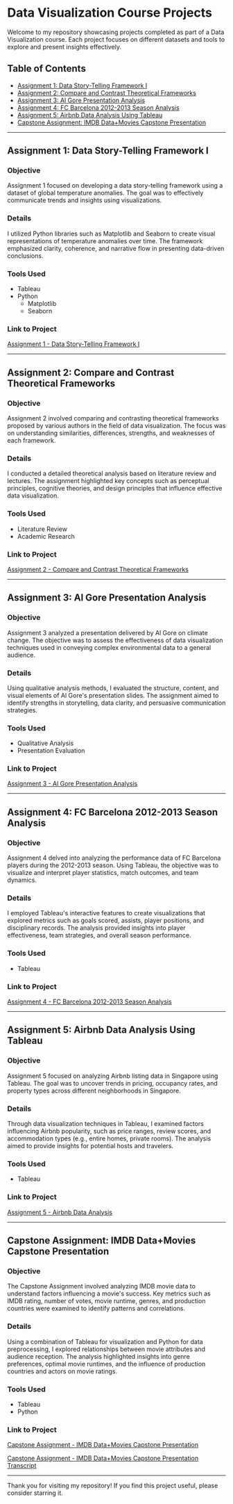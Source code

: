 # Data Visualization Course Projects

Welcome to my repository showcasing projects completed as part of a Data Visualization course. Each project focuses on different datasets and tools to explore and present insights effectively.

## Table of Contents
- [Assignment 1: Data Story-Telling Framework I](#assignment-1-data-story-telling-framework-i)
- [Assignment 2: Compare and Contrast Theoretical Frameworks](#assignment-2-compare-and-contrast-theoretical-frameworks)
- [Assignment 3: Al Gore Presentation Analysis](#assignment-3-al-gore-presentation-analysis)
- [Assignment 4: FC Barcelona 2012-2013 Season Analysis](#assignment-4-fc-barcelona-2012-2013-season-analysis)
- [Assignment 5: Airbnb Data Analysis Using Tableau](#assignment-5-airbnb-data-analysis-using-tableau)
- [Capstone Assignment: IMDB Data+Movies Capstone Presentation](#capstone-assignment-imdb-datamovies-capstone-presentation)

---

## Assignment 1: Data Story-Telling Framework I

### Objective
Assignment 1 focused on developing a data story-telling framework using a dataset of global temperature anomalies. The goal was to effectively communicate trends and insights using visualizations.

### Details
I utilized Python libraries such as Matplotlib and Seaborn to create visual representations of temperature anomalies over time. The framework emphasized clarity, coherence, and narrative flow in presenting data-driven conclusions.

### Tools Used
- Tableau
- Python
  - Matplotlib
  - Seaborn

### Link to Project
[Assignment 1 - Data Story-Telling Framework I](Assignment_1_Shin_Thant_Aung.docx)

---

## Assignment 2: Compare and Contrast Theoretical Frameworks

### Objective
Assignment 2 involved comparing and contrasting theoretical frameworks proposed by various authors in the field of data visualization. The focus was on understanding similarities, differences, strengths, and weaknesses of each framework.

### Details
I conducted a detailed theoretical analysis based on literature review and lectures. The assignment highlighted key concepts such as perceptual principles, cognitive theories, and design principles that influence effective data visualization.

### Tools Used
- Literature Review
- Academic Research

### Link to Project
[Assignment 2 - Compare and Contrast Theoretical Frameworks](Assignment_2_Shin_Thant_Aung.docx)

---

## Assignment 3: Al Gore Presentation Analysis

### Objective
Assignment 3 analyzed a presentation delivered by Al Gore on climate change. The objective was to assess the effectiveness of data visualization techniques used in conveying complex environmental data to a general audience.

### Details
Using qualitative analysis methods, I evaluated the structure, content, and visual elements of Al Gore's presentation slides. The assignment aimed to identify strengths in storytelling, data clarity, and persuasive communication strategies.

### Tools Used
- Qualitative Analysis
- Presentation Evaluation

### Link to Project
[Assignment 3 - Al Gore Presentation Analysis](Assignment_3_Shin_Thant_Aung.docx)

---

## Assignment 4: FC Barcelona 2012-2013 Season Analysis

### Objective
Assignment 4 delved into analyzing the performance data of FC Barcelona players during the 2012-2013 season. Using Tableau, the objective was to visualize and interpret player statistics, match outcomes, and team dynamics.

### Details
I employed Tableau's interactive features to create visualizations that explored metrics such as goals scored, assists, player positions, and disciplinary records. The analysis provided insights into player effectiveness, team strategies, and overall season performance.

### Tools Used
- Tableau

### Link to Project
[Assignment 4 - FC Barcelona 2012-2013 Season Analysis](Assignment_4_Shin_Thant_Aung.docx)

---

## Assignment 5: Airbnb Data Analysis Using Tableau

### Objective
Assignment 5 focused on analyzing Airbnb listing data in Singapore using Tableau. The goal was to uncover trends in pricing, occupancy rates, and property types across different neighborhoods in Singapore.

### Details
Through data visualization techniques in Tableau, I examined factors influencing Airbnb popularity, such as price ranges, review scores, and accommodation types (e.g., entire homes, private rooms). The analysis aimed to provide insights for potential hosts and travelers.

### Tools Used
- Tableau

### Link to Project
[Assignment 5 - Airbnb Data Analysis](Assignment_5_Shin_Thant_Aung.docx)

---

## Capstone Assignment: IMDB Data+Movies Capstone Presentation

### Objective
The Capstone Assignment involved analyzing IMDB movie data to understand factors influencing a movie's success. Key metrics such as IMDB rating, number of votes, movie runtime, genres, and production countries were examined to identify patterns and correlations.

### Details
Using a combination of Tableau for visualization and Python for data preprocessing, I explored relationships between movie attributes and audience reception. The analysis highlighted insights into genre preferences, optimal movie runtimes, and the influence of production countries and actors on movie ratings.

### Tools Used
- Tableau
- Python

### Link to Project

[Capstone Assignment - IMDB Data+Movies Capstone Presentation](Capstone_Shin_Thant_Aung.docx)


[Capstone Assignment - IMDB Data+Movies Capstone Presentation Transcript](Capstone_Shin_Thant_Aung_Transcript.docx)

---

Thank you for visiting my repository! If you find this project useful, please consider starring it.
